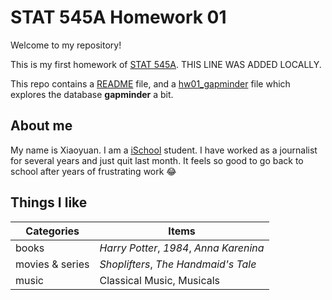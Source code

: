 # STAT 545A Homework 01

Welcome to my repository!  

This is my first homework of [STAT 545A][1]. 
THIS LINE WAS ADDED LOCALLY.

This repo contains a [README](https://github.com/STAT545-UBC-students/hw01-xiaoyuanf/blob/master/README.md) file, and a [hw01_gapminder](https://github.com/STAT545-UBC-students/hw01-xiaoyuanf/blob/master/hw01_gapminder.md) file which explores the database **gapminder** a bit.

## About me

My name is Xiaoyuan. I am a [iSchool][2] student. I have worked as a journalist for several years and just quit last month. It feels so good to go back to school after years of frustrating work :joy:

## Things I like

Categories | Items
------- | -------
books | _Harry Potter_, _1984_, _Anna Karenina_
movies & series | _Shoplifters_, _The Handmaid's Tale_
music | Classical Music, Musicals

[1]:	http://stat545.com/Classroom/
[2]:	https://slais.ubc.ca/